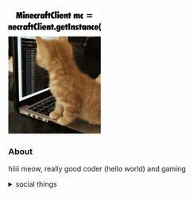 <img src="cathackingspeed.gif" height="256">

### About
hiiii meow, really good coder (hello world) and gaming

<details>
  <summary>social things</summary>
  
  - Discord: `bakje#1543`   
</details>
